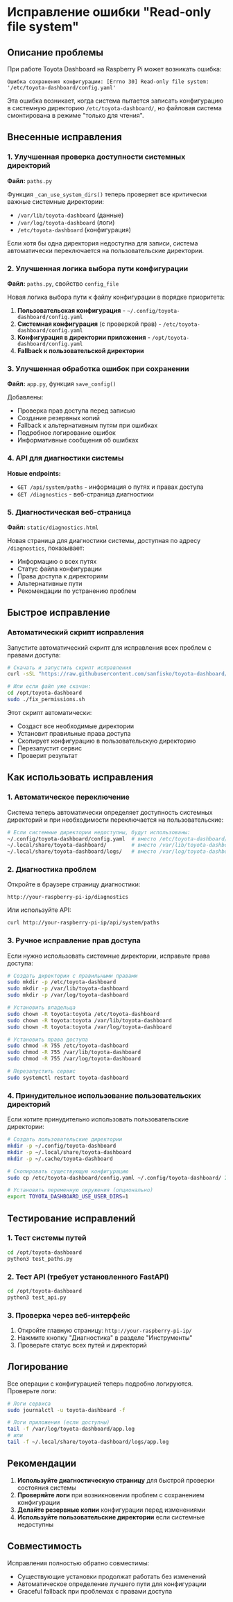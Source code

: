 # Исправление ошибки "Read-only file system"

## Описание проблемы

При работе Toyota Dashboard на Raspberry Pi может возникать ошибка:
```
Ошибка сохранения конфигурации: [Errno 30] Read-only file system: '/etc/toyota-dashboard/config.yaml'
```

Эта ошибка возникает, когда система пытается записать конфигурацию в системную директорию `/etc/toyota-dashboard/`, но файловая система смонтирована в режиме "только для чтения".

## Внесенные исправления

### 1. Улучшенная проверка доступности системных директорий

**Файл:** `paths.py`

Функция `_can_use_system_dirs()` теперь проверяет все критически важные системные директории:
- `/var/lib/toyota-dashboard` (данные)
- `/var/log/toyota-dashboard` (логи)  
- `/etc/toyota-dashboard` (конфигурация)

Если хотя бы одна директория недоступна для записи, система автоматически переключается на пользовательские директории.

### 2. Улучшенная логика выбора пути конфигурации

**Файл:** `paths.py`, свойство `config_file`

Новая логика выбора пути к файлу конфигурации в порядке приоритета:

1. **Пользовательская конфигурация** - `~/.config/toyota-dashboard/config.yaml`
2. **Системная конфигурация** (с проверкой прав) - `/etc/toyota-dashboard/config.yaml`
3. **Конфигурация в директории приложения** - `/opt/toyota-dashboard/config.yaml`
4. **Fallback к пользовательской директории**

### 3. Улучшенная обработка ошибок при сохранении

**Файл:** `app.py`, функция `save_config()`

Добавлены:
- Проверка прав доступа перед записью
- Создание резервных копий
- Fallback к альтернативным путям при ошибках
- Подробное логирование ошибок
- Информативные сообщения об ошибках

### 4. API для диагностики системы

**Новые endpoints:**
- `GET /api/system/paths` - информация о путях и правах доступа
- `GET /diagnostics` - веб-страница диагностики

### 5. Диагностическая веб-страница

**Файл:** `static/diagnostics.html`

Новая страница для диагностики системы, доступная по адресу `/diagnostics`, показывает:
- Информацию о всех путях
- Статус файла конфигурации
- Права доступа к директориям
- Альтернативные пути
- Рекомендации по устранению проблем

## Быстрое исправление

### Автоматический скрипт исправления

Запустите автоматический скрипт для исправления всех проблем с правами доступа:

```bash
# Скачать и запустить скрипт исправления
curl -sSL "https://raw.githubusercontent.com/sanfisko/toyota-dashboard/main/fix_permissions.sh" | sudo bash

# Или если файл уже скачан:
cd /opt/toyota-dashboard
sudo ./fix_permissions.sh
```

Этот скрипт автоматически:
- Создаст все необходимые директории
- Установит правильные права доступа
- Скопирует конфигурацию в пользовательскую директорию
- Перезапустит сервис
- Проверит результат

## Как использовать исправления

### 1. Автоматическое переключение

Система теперь автоматически определяет доступность системных директорий и при необходимости переключается на пользовательские:

```bash
# Если системные директории недоступны, будут использованы:
~/.config/toyota-dashboard/config.yaml  # вместо /etc/toyota-dashboard/config.yaml
~/.local/share/toyota-dashboard/        # вместо /var/lib/toyota-dashboard/
~/.local/share/toyota-dashboard/logs/   # вместо /var/log/toyota-dashboard/
```

### 2. Диагностика проблем

Откройте в браузере страницу диагностики:
```
http://your-raspberry-pi-ip/diagnostics
```

Или используйте API:
```bash
curl http://your-raspberry-pi-ip/api/system/paths
```

### 3. Ручное исправление прав доступа

Если нужно использовать системные директории, исправьте права доступа:

```bash
# Создать директории с правильными правами
sudo mkdir -p /etc/toyota-dashboard
sudo mkdir -p /var/lib/toyota-dashboard
sudo mkdir -p /var/log/toyota-dashboard

# Установить владельца
sudo chown -R toyota:toyota /etc/toyota-dashboard
sudo chown -R toyota:toyota /var/lib/toyota-dashboard  
sudo chown -R toyota:toyota /var/log/toyota-dashboard

# Установить права доступа
sudo chmod -R 755 /etc/toyota-dashboard
sudo chmod -R 755 /var/lib/toyota-dashboard
sudo chmod -R 755 /var/log/toyota-dashboard

# Перезапустить сервис
sudo systemctl restart toyota-dashboard
```

### 4. Принудительное использование пользовательских директорий

Если хотите принудительно использовать пользовательские директории:

```bash
# Создать пользовательские директории
mkdir -p ~/.config/toyota-dashboard
mkdir -p ~/.local/share/toyota-dashboard
mkdir -p ~/.cache/toyota-dashboard

# Скопировать существующую конфигурацию
sudo cp /etc/toyota-dashboard/config.yaml ~/.config/toyota-dashboard/ 2>/dev/null || true

# Установить переменную окружения (опционально)
export TOYOTA_DASHBOARD_USE_USER_DIRS=1
```

## Тестирование исправлений

### 1. Тест системы путей

```bash
cd /opt/toyota-dashboard
python3 test_paths.py
```

### 2. Тест API (требует установленного FastAPI)

```bash
cd /opt/toyota-dashboard  
python3 test_api.py
```

### 3. Проверка через веб-интерфейс

1. Откройте главную страницу: `http://your-raspberry-pi-ip/`
2. Нажмите кнопку "Диагностика" в разделе "Инструменты"
3. Проверьте статус всех путей и директорий

## Логирование

Все операции с конфигурацией теперь подробно логируются. Проверьте логи:

```bash
# Логи сервиса
sudo journalctl -u toyota-dashboard -f

# Логи приложения (если доступны)
tail -f /var/log/toyota-dashboard/app.log
# или
tail -f ~/.local/share/toyota-dashboard/logs/app.log
```

## Рекомендации

1. **Используйте диагностическую страницу** для быстрой проверки состояния системы
2. **Проверяйте логи** при возникновении проблем с сохранением конфигурации
3. **Делайте резервные копии** конфигурации перед изменениями
4. **Используйте пользовательские директории** если системные недоступны

## Совместимость

Исправления полностью обратно совместимы:
- Существующие установки продолжат работать без изменений
- Автоматическое определение лучшего пути для конфигурации
- Graceful fallback при проблемах с правами доступа